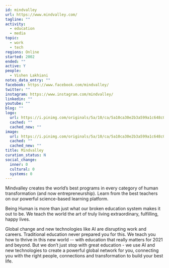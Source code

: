 ```yaml
---
id: mindvalley
url: https://www.mindvalley.com/
tagline: ""
activity:
  - education
  - media
topic:
  - work
  - tech
regions: Online
started: 2002
ended: ""
active: Y
people:
  - Vishen Lakhiani
notes_data_entry: ""
facebook: https://www.facebook.com/mindvalley/
twitter: ""
instagram: https://www.instagram.com/mindvalley/
linkedin: ""
youtube: ""
blog: ""
logo:
  url: https://i.pinimg.com/originals/5a/10/ca/5a10ca30e2b3a599a1c648c0db7ffae3.jpg
  cached: ""
  cached_new: ""
image:
  url: https://i.pinimg.com/originals/5a/10/ca/5a10ca30e2b3a599a1c648c0db7ffae3.jpg
  cached: ""
  cached_new: ""
title: Mindvalley
curation_status: N
social_change:
  inner: 0
  cultural: 0
  systems: 0
---
```


Mindvalley creates the world’s best programs in every category of human transformation (and now entrepreneurship). Learn from the best teachers on our powerful science-based learning platform.


Being Human is more than just what our broken education system makes it out to be. We teach the world the art of truly living extraordinary, fulfilling, happy lives.

Global change and new technologies like AI are disrupting work and careers. Traditional education never prepared you for this. We teach you how to thrive in this new world -- with education that really matters for 2021 and beyond. But we don’t just stop with great education - we use AI and new technologies to create a powerful global network for you, connecting you with the right people, connections and transformation to build your best life.


